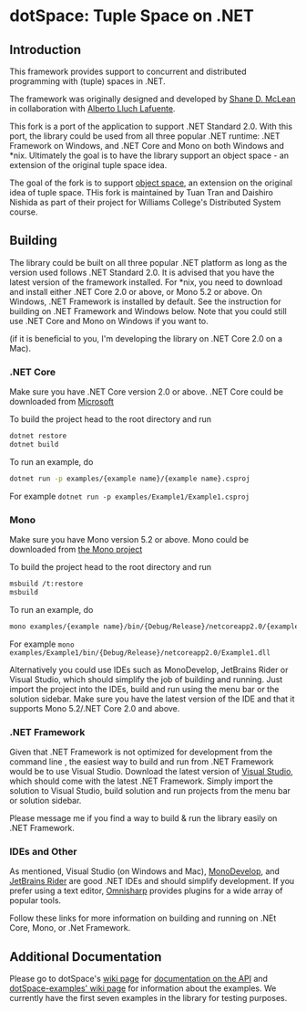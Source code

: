 # dotSpace: Tuple Space on .NET

## Introduction

This framework provides support to concurrent and distributed programming with (tuple) spaces in .NET.

The framework was originally designed and developed by [Shane D. McLean](https://github.com/sequenze) in collaboration with [Alberto Lluch Lafuente](https://github.com/albertolluch).

This fork is a port of the application to support .NET Standard 2.0. With this port, the library could be used from all three popular .NET runtime: .NET Framework on Windows, and .NET Core and Mono on both Windows and *nix. Ultimately the goal is to have the library support an object space - an extension of the original tuple space idea.

The goal of the fork is to support [object space](docs/Proposal.md), an extension on the original idea of tuple space. THis fork is maintained by Tuan Tran and Daishiro Nishida as part of their project for Williams College's Distributed System course.

## Building

The library could be built on all three popular .NET platform as long as the version used follows .NET Standard 2.0. It is advised that you have the latest version of the framework installed. For *nix, you need to download and install either .NET Core 2.0 or above, or Mono 5.2 or above. On Windows, .NET Framework is installed by default. See the instruction for building on .NET Framework and Windows below. Note that you could still use .NET Core and Mono on Windows if you want to.

(if it is beneficial to you, I'm developing the library on .NET Core 2.0 on a Mac).

### .NET Core

Make sure you have .NET Core version 2.0 or above. .NET Core could be downloaded from [Microsoft](https://www.microsoft.com/net/learn/get-started)

To build the project head to the root directory and run

```bash
dotnet restore
dotnet build
```

To run an example, do

```bash
dotnet run -p examples/{example name}/{example name}.csproj
```

For example `dotnet run -p examples/Example1/Example1.csproj`

### Mono

Make sure you have Mono version 5.2 or above. Mono could be downloaded from [the Mono project](http://www.mono-project.com/download/)

To build the project head to the root directory and run

```bash
msbuild /t:restore
msbuild
```

To run an example, do

```bash
mono examples/{example name}/bin/{Debug/Release}/netcoreapp2.0/{example name}.dll
```

For example `mono examples/Example1/bin/{Debug/Release}/netcoreapp2.0/Example1.dll`

Alternatively you could use IDEs such as MonoDevelop, JetBrains Rider or Visual Studio, which should simplify the job of building and running. Just import the project into the IDEs, build and run using the menu bar or the solution sidebar. Make sure you have the latest version of the IDE and that it supports Mono 5.2/.NET Core 2.0 and above.

### .NET Framework

Given that .NET Framework is not optimized for development from the command line , the easiest way to build and run from .NET Framework would be to use Visual Studio. Download the latest version of [Visual Studio](https://www.visualstudio.com/downloads/), which should come with the latest .NET Framework. Simply import the solution to Visual Studio, build solution and run projects from the menu bar or solution sidebar.

Please message me if you find a way to build & run the library easily on .NET Framework.

### IDEs and Other

As mentioned, Visual Studio (on Windows and Mac), [MonoDevelop](http://www.monodevelop.com/download/), and [JetBrains Rider](https://www.jetbrains.com/rider/download/) are good .NET IDEs and should simplify development. If you prefer using a text editor, [Omnisharp](http://www.omnisharp.net/#integrations) provides plugins for a wide array of popular tools.

Follow these links for more information on building and running on .NEt Core, Mono, or .Net Framework.

## Additional Documentation

Please go to dotSpace's [wiki page](https://github.com/pSpaces/dotSpace/wiki) for [documentation on the API](https://github.com/pSpaces/dotSpace/wiki/basics) and [dotSpace-examples' wiki page](https://github.com/pSpaces/dotSpace-Examples/wiki) for information about the examples. We currently have the first seven examples in the library for testing purposes.